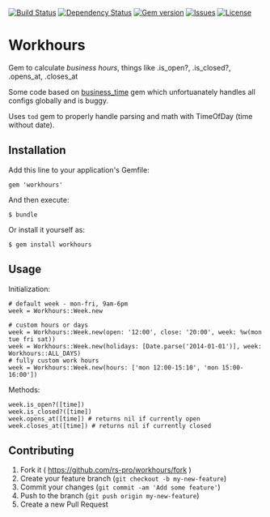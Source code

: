 [![Build Status](https://travis-ci.org/rs-pro/workhours.svg)](https://travis-ci.org/rs-pro/workhours)
[![Dependency Status](https://www.versioneye.com/user/projects/53e73e7635080d62b2000072/badge.svg)](https://www.versioneye.com/user/projects/53e73e7635080d62b2000072)
[![Gem version](http://img.shields.io/gem/v/workhours.svg)](http://rubygems.org/gems/workhours)
[![Issues](http://img.shields.io/github/issues/rs-pro/workhours.svg)](https://github.com/rs-pro/workhours/issues)
[![License](http://img.shields.io/:license-mit-blue.svg)](https://github.com/rs-pro/workhours/blob/master/LICENSE.txt)


# Workhours

Gem to calculate *business hours*, things like .is_open?, .is_closed?, .opens_at, .closes_at

Some code based on [business_time](https://github.com/bokmann/business_time) gem which unfortuanately handles all
configs globally and is buggy.

Uses ```tod``` gem to properly handle parsing and math with TimeOfDay (time without date).

## Installation

Add this line to your application's Gemfile:

    gem 'workhours'

And then execute:

    $ bundle

Or install it yourself as:

    $ gem install workhours

## Usage

Initialization:

    # default week - mon-fri, 9am-6pm
    week = Workhours::Week.new

    # custom hours or days
    week = Workhours::Week.new(open: '12:00', close: '20:00', week: %w(mon tue fri sat))
    week = Workhours::Week.new(holidays: [Date.parse('2014-01-01')], week: Workhours::ALL_DAYS)
    # fully custom work hours
    week = Workhours::Week.new(hours: ['mon 12:00-15:10', 'mon 15:00-16:00'])

Methods:

    week.is_open?([time])
    week.is_closed?([time])
    week.opens_at([time]) # returns nil if currently open
    week.closes_at([time]) # returns nil if currently closed

## Contributing

1. Fork it ( https://github.com/rs-pro/workhours/fork )
2. Create your feature branch (`git checkout -b my-new-feature`)
3. Commit your changes (`git commit -am 'Add some feature'`)
4. Push to the branch (`git push origin my-new-feature`)
5. Create a new Pull Request
